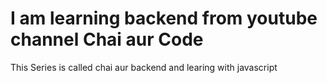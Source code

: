 # I am learning backend from youtube channel Chai aur Code 

This Series is called chai aur backend and learing with javascript

